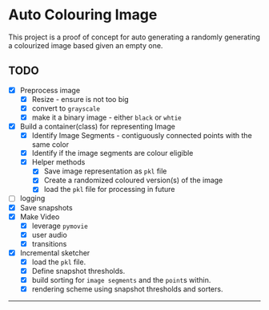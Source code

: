 # Auto Colouring Image

This project is a proof of concept for auto generating a randomly generating a colourized image based given an empty one.


## TODO
 - [x] Preprocess image
	 - [x] Resize - ensure is not too big
	 - [x] convert to `grayscale`
	 - [x] make it a binary image - either `black` or `whtie`
 - [x] Build a container(class) for representing Image
	 - [x] Identify Image Segments - contiguously connected points with the same color
	 - [x] Identify if the image segments are colour eligible
	 - [x] Helper methods
		 - [x] Save image representation as `pkl` file
		 - [x] Create a randomized coloured version(s) of the image
		 - [x] load the `pkl` file for processing in future
 - [ ] logging
 - [x] Save snapshots
 - [x] Make Video
	 - [x] leverage `pymovie`
	 - [x] user audio
	 - [x] transitions
 - [x] Incremental sketcher
	 - [x] load the `pkl` file.
	 - [x] Define snapshot thresholds.
	 - [x] build sorting for `image segments` and the `point`s within.
	 - [x] rendering scheme using snapshot thresholds and sorters.

----------